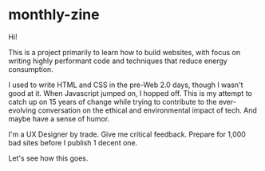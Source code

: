 # monthly-zine

Hi!

This is a project primarily to learn how to build websites, with focus on writing highly performant code and techniques that reduce energy consumption.

I used to write HTML and CSS in the pre-Web 2.0 days, though I wasn't good at it. When Javascript jumped on, I hopped off.
This is my attempt to catch up on 15 years of change while trying to contribute to the ever-evolving conversation on the ethical and environmental impact of tech. And maybe have a sense of humor.

I'm a UX Designer by trade. Give me critical feedback. Prepare for 1,000 bad sites before I publish 1 decent one.

Let's see how this goes.
